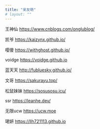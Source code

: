 ```yaml
---
title: "亲友萌"
# layout: ""
---
```

王神仙
https://www.cnblogs.com/onglublog/

凯爷
https://kaizynx.github.io/

嘤傻
https://withghost.github.io/

voidge
https://voidge.github.io

蓝天天
http://fubluesky.github.io/

文哥
https://sakurayu.top/

松鼠妹妹
https://sosusosu.icu/

ssr
https://leanhe.dev/

无限ucw
https://ucw.moe

珺妍
https://llh721113.github.io
